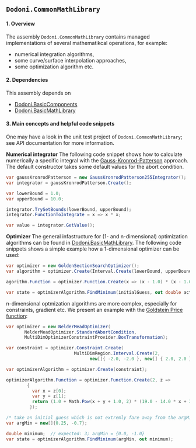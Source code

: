 ## `Dodoni.CommonMathLibrary`

#### 1. Overview
The assembly `Dodoni.CommonMathLibrary` contains managed implementations of several mathematikcal operations, for example:

*  numerical integration algorithms,
*  some curve/surface interpolation approaches,
*  some optimization algorithm etc.

#### 2. Dependencies
This assembly depends on 
* [Dodoni.BasicComponents](BasicComponents)
* [Dodoni.BasicMathLibrary](BasicMathLibrary)

#### 3. Main concepts and helpful code snippets
One may have a look in the unit test project of `Dodoni.CommonMathLibrary`; see API documentation for more information.

 **Numerical integrator**
The following code snippet shows how to calculate numerically a specific integral with the 
[Gauss-Kronrod-Patterson](https://en.wikipedia.org/wiki/Gauss%E2%80%93Kronrod_quadrature_formula) approach. 
The default constructor takes some default values for the abort condition.

``` csharp
var gaussKronrodPatterson = new GaussKronrodPatterson255Integrator();
var integrator = gaussKronrodPatterson.Create();

var lowerBound = 1.0;
var upperBound = 10.0;

integrator.TrySetBounds(lowerBound, upperBound);
integrator.FunctionToIntegrate = x => x * x;

var value = integrator.GetValue();
```


 **Optimizer**
The general infastructure for (1- and n-dimensional) optimization algorithms can be found in 
[Dodoni.BasicMathLibrary](BasicMathLibrary). The following code snippets shows a simple example how a 1-dimensional optimizer can be used:

``` csharp
var optimizer = new GoldenSectionSearchOptimizer();
var algorithm = optimizer.Create(Interval.Create(lowerBound, upperBound));

agorithm.Function = optimizer.Function.Create(x => (x - 1.0) * (x - 1.0));

var state = optimizerAlgorithm.FindMinimum(initialGuess, out double actualArgMin, out double actualMinimum);
```

n-dimensional optmization algorithms are more complex, especially for constraints, gradient etc. We present an example with the 
[Goldstein Price function](https://en.wikipedia.org/wiki/Test_functions_for_optimization):
``` csharp
var optimizer = new NelderMeadOptimizer(
       NelderMeadOptimizer.StandardAbortCondition,
       MultiDimOptimizerConstraintProvider.BoxTransformation);

var constraint = optimizer.Constraint.Create(
                          MultiDimRegion.Interval.Create(2, 
                                new[]{ -2.0, -2.0 }, new[] { 2.0, 2.0 }));

var optimizerAlgorithm = optimizer.Create(constraint);

optimizerAlgorithm.Function = optimizer.Function.Create(2, z =>
        {
          var x = z[0];
          var y = z[1];
          return (1.0 + Math.Pow(x + y + 1.0, 2) * (19.0 - 14.0 * x + 3 * x * x - 14.0 * y + 6.0 * x * y + 3.0 * y * y)) * (30.0 + Math.Pow(2.0 * x - 3.0 * y, 2) * (18.0 - 32.0 * x + 12.0 * x * x + 48.0 * y - 36 * x * y + 27 * y * y));
         });

/* take an initial guess which is not extremly fare away from the argMin: */
var argMin = new[]{0.25, -0.7};

double minimum;  // expected: 3; argMin = {0.0, -1.0}
var state = optimizerAlgorithm.FindMinimum(argMin, out minimum);
```



